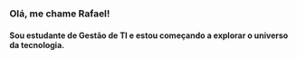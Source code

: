 ###  Olá, me chame Rafael!
#### Sou estudante de Gestão de TI e estou começando a explorar o universo da tecnologia.
